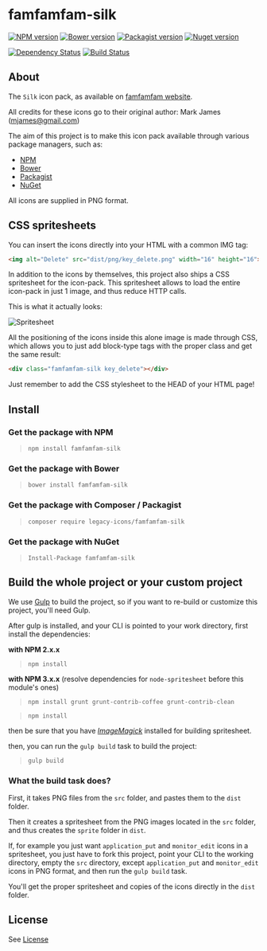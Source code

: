 
# famfamfam-silk

[![NPM version](https://img.shields.io/npm/v/famfamfam-silk.svg)](https://www.npmjs.org/package/famfamfam-silk)
[![Bower version](https://img.shields.io/bower/v/famfamfam-silk.svg)](http://bower.io/search/?q=famfamfam-silk)
[![Packagist version](https://img.shields.io/packagist/v/legacy-icons/famfamfam-silk.svg)](https://packagist.org/packages/legacy-icons/famfamfam-silk)
[![Nuget version](https://img.shields.io/nuget/v/famfamfam-silk.svg)](https://www.nuget.org/packages/famfamfam-silk/)

[![Dependency Status](https://img.shields.io/david/dev/legacy-icons/famfamfam-silk.svg)](https://david-dm.org/legacy-icons/famfamfam-silk)
[![Build Status](https://img.shields.io/travis/legacy-icons/famfamfam-silk.svg)](https://travis-ci.org/legacy-icons/famfamfam-silk)


## About

The `Silk` icon pack, as available on [famfamfam website](http://www.famfamfam.com/lab/icons/silk/).

All credits for these icons go to their original author: Mark James (mjames@gmail.com)

The aim of this project is to make this icon pack available through various package managers, such as:

- [NPM](https://npmjs.org)
- [Bower](http://bower.io)
- [Packagist](https://packagist.org)
- [NuGet](https://www.nuget.org)

All icons are supplied in PNG format.


## CSS spritesheets

You can insert the icons directly into your HTML with a common IMG tag:

```html
<img alt="Delete" src="dist/png/key_delete.png" width="16" height="16">
```


In addition to the icons by themselves, this project also ships a CSS spritesheet for the icon-pack. This spritesheet allows to load the entire icon-pack in just 1 image, and thus reduce HTTP calls.

This is what it actually looks:

![Spritesheet](https://raw.githubusercontent.com/legacy-icons/famfamfam-silk/master/dist/sprite/famfamfam-silk.png)


All the positioning of the icons inside this alone image is made through CSS, which allows you to just add block-type tags with the proper class and get the same result:

```html
<div class="famfamfam-silk key_delete"></div>
```

Just remember to add the CSS stylesheet to the HEAD of your HTML page!


## Install

### Get the package with NPM

> `npm install famfamfam-silk`


### Get the package with Bower

> `bower install famfamfam-silk`


### Get the package with Composer / Packagist

> `composer require legacy-icons/famfamfam-silk`


### Get the package with NuGet

> `Install-Package famfamfam-silk`


## Build the whole project or your custom project

We use [Gulp](http://gulpjs.com/) to build the project, so if you want to re-build or customize this project, you'll need Gulp.

After gulp is installed, and your CLI is pointed to your work directory, first install the dependencies:

**with NPM 2.x.x**

> `npm install`

**with NPM 3.x.x** (resolve dependencies for `node-spritesheet` before this module's ones)

> `npm install grunt grunt-contrib-coffee grunt-contrib-clean`

> `npm install`

then be sure that you have *[ImageMagick](http://www.imagemagick.org/script/binary-releases.php)* installed for building spritesheet.

then, you can run the `gulp build` task to build the project:

> `gulp build`


### What the build task does?

First, it takes PNG files from the `src` folder, and pastes them to the `dist` folder.

Then it creates a spritesheet from the PNG images located in the `src` folder, and thus creates the `sprite` folder in `dist`.

If, for example you just want `application_put` and `monitor_edit` icons in a spritesheet, you just have to fork this project, point your CLI to the working directory, 
empty the `src` directory, except `application_put` and `monitor_edit` icons in PNG format, and then run the `gulp build` task.

You'll get the proper spritesheet and copies of the icons directly in the `dist` folder.


## License

See [License](https://github.com/legacy-icons/famfamfam-silk/blob/master/LICENSE.md)
